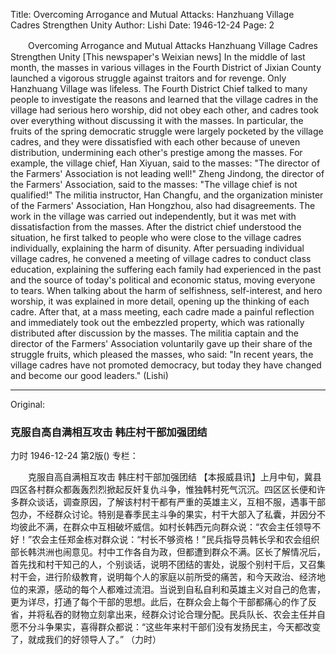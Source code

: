 Title: Overcoming Arrogance and Mutual Attacks: Hanzhuang Village Cadres Strengthen Unity
Author: Lishi
Date: 1946-12-24
Page: 2

　　Overcoming Arrogance and Mutual Attacks
    Hanzhuang Village Cadres Strengthen Unity
    [This newspaper's Weixian news] In the middle of last month, the masses in various villages in the Fourth District of Jixian County launched a vigorous struggle against traitors and for revenge. Only Hanzhuang Village was lifeless. The Fourth District Chief talked to many people to investigate the reasons and learned that the village cadres in the village had serious hero worship, did not obey each other, and cadres took over everything without discussing it with the masses. In particular, the fruits of the spring democratic struggle were largely pocketed by the village cadres, and they were dissatisfied with each other because of uneven distribution, undermining each other's prestige among the masses. For example, the village chief, Han Xiyuan, said to the masses: "The director of the Farmers' Association is not leading well!" Zheng Jindong, the director of the Farmers' Association, said to the masses: "The village chief is not qualified!" The militia instructor, Han Changfu, and the organization minister of the Farmers' Association, Han Hongzhou, also had disagreements. The work in the village was carried out independently, but it was met with dissatisfaction from the masses. After the district chief understood the situation, he first talked to people who were close to the village cadres individually, explaining the harm of disunity. After persuading individual village cadres, he convened a meeting of village cadres to conduct class education, explaining the suffering each family had experienced in the past and the source of today's political and economic status, moving everyone to tears. When talking about the harm of selfishness, self-interest, and hero worship, it was explained in more detail, opening up the thinking of each cadre. After that, at a mass meeting, each cadre made a painful reflection and immediately took out the embezzled property, which was rationally distributed after discussion by the masses. The militia captain and the director of the Farmers' Association voluntarily gave up their share of the struggle fruits, which pleased the masses, who said: "In recent years, the village cadres have not promoted democracy, but today they have changed and become our good leaders."
                (Lishi)



<hr /> 

Original: 


### 克服自高自满相互攻击  韩庄村干部加强团结
力时
1946-12-24
第2版()
专栏：

　　克服自高自满相互攻击
    韩庄村干部加强团结
    【本报威县讯】上月中旬，冀县四区各村群众都轰轰烈烈掀起反奸复仇斗争，惟独韩村死气沉沉。四区区长便和许多群众谈话，调查原因，了解该村村干都有严重的英雄主义，互相不服，遇事干部包办，不经群众讨论。特别是春季民主斗争的果实，村干大部入了私囊，并因分不均彼此不满，在群众中互相破坏威信。如村长韩西元向群众说：“农会主任领导不好！”农会主任郑金栋对群众说：“村长不够资格！”民兵指导员韩长孚和农会组织部长韩洪洲也闹意见。村中工作各自为政，但都遭到群众不满。区长了解情况后，首先找和村干知己的人，个别谈话，说明不团结的害处，说服个别村干后，又召集村干会，进行阶级教育，说明每个人的家庭以前所受的痛苦，和今天政治、经济地位的来源，感动的每个人都难过流泪。当说到自私自利和英雄主义对自己的危害，更为详尽，打通了每个干部的思想。此后，在群众会上每个干部都痛心的作了反省，并将私吞的财物立刻拿出来，经群众讨论合理分配。民兵队长、农会主任并自愿不分斗争果实，喜得群众都说：“这些年来村干部们没有发扬民主，今天都改变了，就成我们的好领导人了。”
                （力时）
